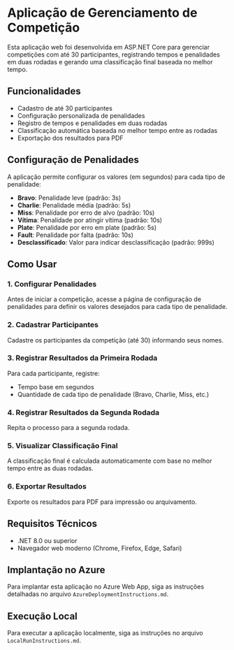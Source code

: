 # Aplicação de Gerenciamento de Competição

Esta aplicação web foi desenvolvida em ASP.NET Core para gerenciar competições com até 30 participantes, registrando tempos e penalidades em duas rodadas e gerando uma classificação final baseada no melhor tempo.

## Funcionalidades

- Cadastro de até 30 participantes
- Configuração personalizada de penalidades
- Registro de tempos e penalidades em duas rodadas
- Classificação automática baseada no melhor tempo entre as rodadas
- Exportação dos resultados para PDF

## Configuração de Penalidades

A aplicação permite configurar os valores (em segundos) para cada tipo de penalidade:

- **Bravo**: Penalidade leve (padrão: 3s)
- **Charlie**: Penalidade média (padrão: 5s)
- **Miss**: Penalidade por erro de alvo (padrão: 10s)
- **Vítima**: Penalidade por atingir vítima (padrão: 10s)
- **Plate**: Penalidade por erro em plate (padrão: 5s)
- **Fault**: Penalidade por falta (padrão: 10s)
- **Desclassificado**: Valor para indicar desclassificação (padrão: 999s)

## Como Usar

### 1. Configurar Penalidades

Antes de iniciar a competição, acesse a página de configuração de penalidades para definir os valores desejados para cada tipo de penalidade.

### 2. Cadastrar Participantes

Cadastre os participantes da competição (até 30) informando seus nomes.

### 3. Registrar Resultados da Primeira Rodada

Para cada participante, registre:
- Tempo base em segundos
- Quantidade de cada tipo de penalidade (Bravo, Charlie, Miss, etc.)

### 4. Registrar Resultados da Segunda Rodada

Repita o processo para a segunda rodada.

### 5. Visualizar Classificação Final

A classificação final é calculada automaticamente com base no melhor tempo entre as duas rodadas.

### 6. Exportar Resultados

Exporte os resultados para PDF para impressão ou arquivamento.

## Requisitos Técnicos

- .NET 8.0 ou superior
- Navegador web moderno (Chrome, Firefox, Edge, Safari)

## Implantação no Azure

Para implantar esta aplicação no Azure Web App, siga as instruções detalhadas no arquivo `AzureDeploymentInstructions.md`.

## Execução Local

Para executar a aplicação localmente, siga as instruções no arquivo `LocalRunInstructions.md`.
